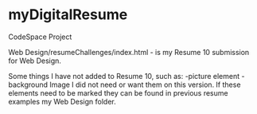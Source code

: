 # myDigitalResume
CodeSpace Project

Web Design/resumeChallenges/index.html  -  is my Resume 10 submission for Web Design.

Some things I have not added to Resume 10, such as:
-picture element
-background Image 
I did  not need or want them on this version. If these elements need to be marked they can be found in previous resume examples my Web Design folder.